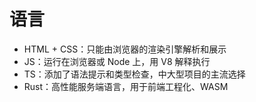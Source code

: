 # 语言

- HTML + CSS：只能由浏览器的渲染引擎解析和展示
- JS：运行在浏览器或 Node 上，用 V8 解释执行
- TS：添加了语法提示和类型检查，中大型项目的主流选择
- Rust：高性能服务端语言，用于前端工程化、WASM
